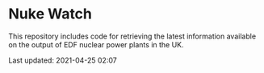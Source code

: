 # Nuke Watch

This repository includes code for retrieving the latest information available on the output of EDF nuclear power plants in the UK.

Last updated: 2021-04-25 02:07